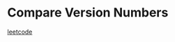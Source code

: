 Compare Version Numbers
=======================
[leetcode](https://leetcode.com/problems/compare-version-numbers)
